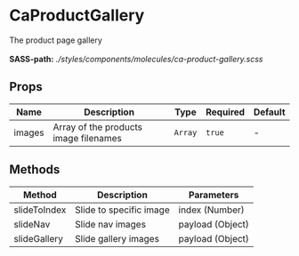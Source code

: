 # CaProductGallery

The product page gallery<br><br> **SASS-path:** _./styles/components/molecules/ca-product-gallery.scss_

## Props

<!-- @vuese:CaProductGallery:props:start -->
|Name|Description|Type|Required|Default|
|---|---|---|---|---|
|images|Array of the products image filenames|`Array`|`true`|-|

<!-- @vuese:CaProductGallery:props:end -->


## Methods

<!-- @vuese:CaProductGallery:methods:start -->
|Method|Description|Parameters|
|---|---|---|
|slideToIndex|Slide to specific image|index (Number)|
|slideNav|Slide nav images|payload (Object)|
|slideGallery|Slide gallery images|payload (Object)|

<!-- @vuese:CaProductGallery:methods:end -->


